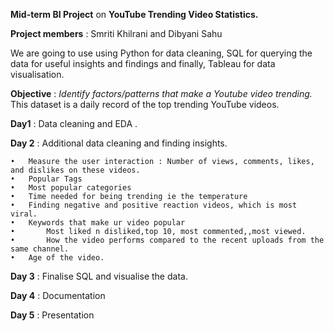 **Mid-term BI Project** on **YouTube Trending Video Statistics.** 


**Project members** :  Smriti Khilrani and Dibyani Sahu

We are going to use using Python for data cleaning, SQL for querying the data for useful insights and findings and finally, Tableau for data visualisation. 

**Objective** : _Identify factors/patterns that make a Youtube video trending._
This dataset is a daily record of the top trending YouTube videos.

**Day1** :  Data cleaning and EDA .

**Day 2** :  Additional data cleaning and finding insights.

	•	Measure the user interaction : Number of views, comments, likes, and dislikes on these videos.
    •	Popular Tags
    •	Most popular categories
	•	Time needed for being trending ie the temperature
	•	Finding negative and positive reaction videos, which is most viral.
	•	Keywords that make ur video popular
    •       Most liked n disliked,top 10, most commented,,most viewed.
	•       How the video performs compared to the recent uploads from the same channel.
	•	Age of the video.
    
**Day 3** :  Finalise SQL and visualise the data.

**Day 4** : Documentation

**Day 5** : Presentation
